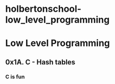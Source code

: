 # holbertonschool-low_level_programming
# Low Level Programming
## 0x1A. C - Hash tables
### C is fun
